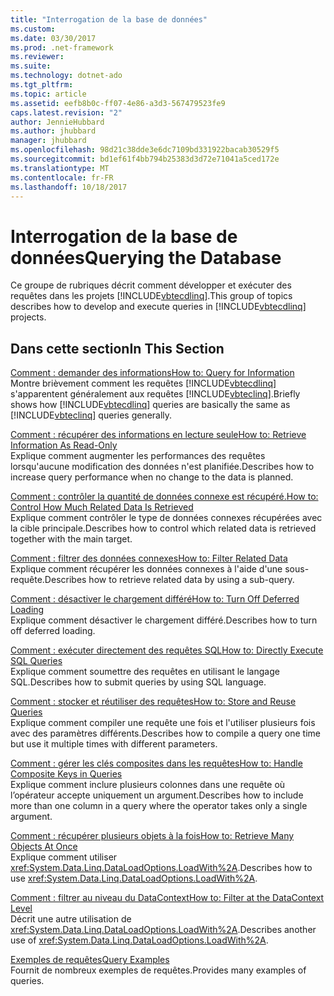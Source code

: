 ```yaml
---
title: "Interrogation de la base de données"
ms.custom: 
ms.date: 03/30/2017
ms.prod: .net-framework
ms.reviewer: 
ms.suite: 
ms.technology: dotnet-ado
ms.tgt_pltfrm: 
ms.topic: article
ms.assetid: eefb8b0c-ff07-4e86-a3d3-567479523fe9
caps.latest.revision: "2"
author: JennieHubbard
ms.author: jhubbard
manager: jhubbard
ms.openlocfilehash: 98d21c38dde3e6dc7109bd331922bacab30529f5
ms.sourcegitcommit: bd1ef61f4bb794b25383d3d72e71041a5ced172e
ms.translationtype: MT
ms.contentlocale: fr-FR
ms.lasthandoff: 10/18/2017
---
```

# <a name="querying-the-database"></a><span data-ttu-id="8cfac-102">Interrogation de la base de données</span><span class="sxs-lookup"><span data-stu-id="8cfac-102">Querying the Database</span></span>
<span data-ttu-id="8cfac-103">Ce groupe de rubriques décrit comment développer et exécuter des requêtes dans les projets [!INCLUDE[vbtecdlinq](../../../../../../includes/vbtecdlinq-md.md)].</span><span class="sxs-lookup"><span data-stu-id="8cfac-103">This group of topics describes how to develop and execute queries in [!INCLUDE[vbtecdlinq](../../../../../../includes/vbtecdlinq-md.md)] projects.</span></span>  
  
## <a name="in-this-section"></a><span data-ttu-id="8cfac-104">Dans cette section</span><span class="sxs-lookup"><span data-stu-id="8cfac-104">In This Section</span></span>  
 [<span data-ttu-id="8cfac-105">Comment : demander des informations</span><span class="sxs-lookup"><span data-stu-id="8cfac-105">How to: Query for Information</span></span>](../../../../../../docs/framework/data/adonet/sql/linq/how-to-query-for-information.md)  
 <span data-ttu-id="8cfac-106">Montre brièvement comment les requêtes [!INCLUDE[vbtecdlinq](../../../../../../includes/vbtecdlinq-md.md)] s'apparentent généralement aux requêtes [!INCLUDE[vbteclinq](../../../../../../includes/vbteclinq-md.md)].</span><span class="sxs-lookup"><span data-stu-id="8cfac-106">Briefly shows how [!INCLUDE[vbtecdlinq](../../../../../../includes/vbtecdlinq-md.md)] queries are basically the same as [!INCLUDE[vbteclinq](../../../../../../includes/vbteclinq-md.md)] queries generally.</span></span>  
  
 [<span data-ttu-id="8cfac-107">Comment : récupérer des informations en lecture seule</span><span class="sxs-lookup"><span data-stu-id="8cfac-107">How to: Retrieve Information As Read-Only</span></span>](../../../../../../docs/framework/data/adonet/sql/linq/how-to-retrieve-information-as-read-only.md)  
 <span data-ttu-id="8cfac-108">Explique comment augmenter les performances des requêtes lorsqu'aucune modification des données n'est planifiée.</span><span class="sxs-lookup"><span data-stu-id="8cfac-108">Describes how to increase query performance when no change to the data is planned.</span></span>  
  
 [<span data-ttu-id="8cfac-109">Comment : contrôler la quantité de données connexe est récupéré.</span><span class="sxs-lookup"><span data-stu-id="8cfac-109">How to: Control How Much Related Data Is Retrieved</span></span>](../../../../../../docs/framework/data/adonet/sql/linq/how-to-control-how-much-related-data-is-retrieved.md)  
 <span data-ttu-id="8cfac-110">Explique comment contrôler le type de données connexes récupérées avec la cible principale.</span><span class="sxs-lookup"><span data-stu-id="8cfac-110">Describes how to control which related data is retrieved together with the main target.</span></span>  
  
 [<span data-ttu-id="8cfac-111">Comment : filtrer des données connexes</span><span class="sxs-lookup"><span data-stu-id="8cfac-111">How to: Filter Related Data</span></span>](../../../../../../docs/framework/data/adonet/sql/linq/how-to-filter-related-data.md)  
 <span data-ttu-id="8cfac-112">Explique comment récupérer les données connexes à l'aide d'une sous-requête.</span><span class="sxs-lookup"><span data-stu-id="8cfac-112">Describes how to retrieve related data by using a sub-query.</span></span>  
  
 [<span data-ttu-id="8cfac-113">Comment : désactiver le chargement différé</span><span class="sxs-lookup"><span data-stu-id="8cfac-113">How to: Turn Off Deferred Loading</span></span>](../../../../../../docs/framework/data/adonet/sql/linq/how-to-turn-off-deferred-loading.md)  
 <span data-ttu-id="8cfac-114">Explique comment désactiver le chargement différé.</span><span class="sxs-lookup"><span data-stu-id="8cfac-114">Describes how to turn off deferred loading.</span></span>  
  
 [<span data-ttu-id="8cfac-115">Comment : exécuter directement des requêtes SQL</span><span class="sxs-lookup"><span data-stu-id="8cfac-115">How to: Directly Execute SQL Queries</span></span>](../../../../../../docs/framework/data/adonet/sql/linq/how-to-directly-execute-sql-queries.md)  
 <span data-ttu-id="8cfac-116">Explique comment soumettre des requêtes en utilisant le langage SQL.</span><span class="sxs-lookup"><span data-stu-id="8cfac-116">Describes how to submit queries by using SQL language.</span></span>  
  
 [<span data-ttu-id="8cfac-117">Comment : stocker et réutiliser des requêtes</span><span class="sxs-lookup"><span data-stu-id="8cfac-117">How to: Store and Reuse Queries</span></span>](../../../../../../docs/framework/data/adonet/sql/linq/how-to-store-and-reuse-queries.md)  
 <span data-ttu-id="8cfac-118">Explique comment compiler une requête une fois et l'utiliser plusieurs fois avec des paramètres différents.</span><span class="sxs-lookup"><span data-stu-id="8cfac-118">Describes how to compile a query one time but use it multiple times with different parameters.</span></span>  
  
 [<span data-ttu-id="8cfac-119">Comment : gérer les clés composites dans les requêtes</span><span class="sxs-lookup"><span data-stu-id="8cfac-119">How to: Handle Composite Keys in Queries</span></span>](../../../../../../docs/framework/data/adonet/sql/linq/how-to-handle-composite-keys-in-queries.md)  
 <span data-ttu-id="8cfac-120">Explique comment inclure plusieurs colonnes dans une requête où l’opérateur accepte uniquement un argument.</span><span class="sxs-lookup"><span data-stu-id="8cfac-120">Describes how to include more than one column in a query where the operator takes only a single argument.</span></span>  
  
 [<span data-ttu-id="8cfac-121">Comment : récupérer plusieurs objets à la fois</span><span class="sxs-lookup"><span data-stu-id="8cfac-121">How to: Retrieve Many Objects At Once</span></span>](../../../../../../docs/framework/data/adonet/sql/linq/how-to-retrieve-many-objects-at-once.md)  
 <span data-ttu-id="8cfac-122">Explique comment utiliser <xref:System.Data.Linq.DataLoadOptions.LoadWith%2A>.</span><span class="sxs-lookup"><span data-stu-id="8cfac-122">Describes how to use <xref:System.Data.Linq.DataLoadOptions.LoadWith%2A>.</span></span>  
  
 [<span data-ttu-id="8cfac-123">Comment : filtrer au niveau du DataContext</span><span class="sxs-lookup"><span data-stu-id="8cfac-123">How to: Filter at the DataContext Level</span></span>](../../../../../../docs/framework/data/adonet/sql/linq/how-to-filter-at-the-datacontext-level.md)  
 <span data-ttu-id="8cfac-124">Décrit une autre utilisation de <xref:System.Data.Linq.DataLoadOptions.LoadWith%2A>.</span><span class="sxs-lookup"><span data-stu-id="8cfac-124">Describes another use of <xref:System.Data.Linq.DataLoadOptions.LoadWith%2A>.</span></span>  
  
 [<span data-ttu-id="8cfac-125">Exemples de requêtes</span><span class="sxs-lookup"><span data-stu-id="8cfac-125">Query Examples</span></span>](../../../../../../docs/framework/data/adonet/sql/linq/query-examples.md)  
 <span data-ttu-id="8cfac-126">Fournit de nombreux exemples de requêtes.</span><span class="sxs-lookup"><span data-stu-id="8cfac-126">Provides many examples of queries.</span></span>
